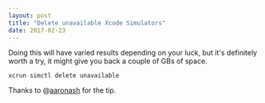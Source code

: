 ```yaml
---
layout: post
title: "Delete unavailable Xcode Simulators"
date: 2017-02-23
---
```


Doing this will have varied results depending on your luck, but it's definitely worth a try, it might give you back a couple of GBs of space.

	xcrun simctl delete unavailable

Thanks to @[aaronash](https://twitter.com/aaronash/status/832593421546188800) for the tip.